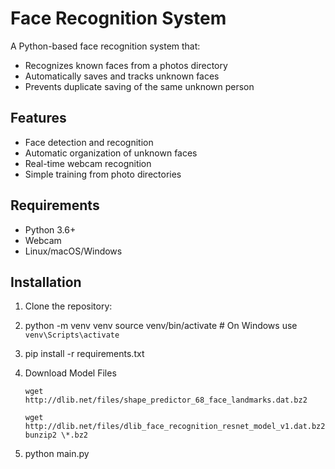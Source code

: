 # Face Recognition System

A Python-based face recognition system that:

- Recognizes known faces from a photos directory
- Automatically saves and tracks unknown faces
- Prevents duplicate saving of the same unknown person

## Features

- Face detection and recognition
- Automatic organization of unknown faces
- Real-time webcam recognition
- Simple training from photo directories

## Requirements

- Python 3.6+
- Webcam
- Linux/macOS/Windows

## Installation

1.  Clone the repository:

2.  python -m venv venv
    source venv/bin/activate # On Windows use `venv\Scripts\activate`

3.  pip install -r requirements.txt

4.  Download Model Files

        wget http://dlib.net/files/shape_predictor_68_face_landmarks.dat.bz2

        wget http://dlib.net/files/dlib_face_recognition_resnet_model_v1.dat.bz2
        bunzip2 \*.bz2

5.  python main.py
